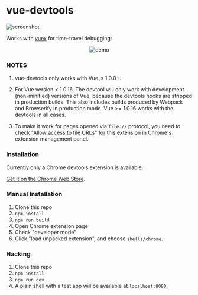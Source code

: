 # vue-devtools

![screenshot](https://raw.githubusercontent.com/vuejs/vue-devtools/master/media/screenshot.png)

Works with [vuex](https://github.com/vuejs/vuex) for time-travel debugging:

<p align="center"><img src="https://raw.githubusercontent.com/vuejs/vue-devtools/master/media/demo.gif" alt="demo"></p>

### NOTES

1. vue-devtools only works with Vue.js 1.0.0+.

2. For Vue version < 1.0.16, The devtool will only work with development (non-minified) versions of Vue, because the devtools hooks are stripped in production builds. This also includes builds produced by Webpack and Browserify in production mode. Vue >= 1.0.16 works with the devtools in all cases.

3. To make it work for pages opened via `file://` protocol, you need to check "Allow access to file URLs" for this extension in Chrome's extension management panel.

### Installation

Currently only a Chrome devtools extension is available.

[Get it on the Chrome Web Store](https://chrome.google.com/webstore/detail/vuejs-devtools/nhdogjmejiglipccpnnnanhbledajbpd).

### Manual Installation

1. Clone this repo
2. `npm install`
3. `npm run build`
4. Open Chrome extension page
5. Check "developer mode"
6. Click "load unpacked extension", and choose `shells/chrome`.

### Hacking

1. Clone this repo
2. `npm install`
3. `npm run dev`
4. A plain shell with a test app will be available at `localhost:8080`.

